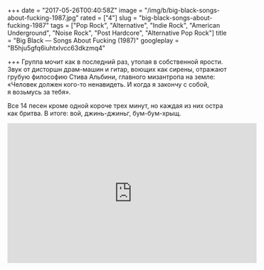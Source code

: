 +++
date = "2017-05-26T00:40:58Z"
image = "/img/b/big-black-songs-about-fucking-1987.jpg"
rated = ["4"]
slug = "big-black-songs-about-fucking-1987"
tags = ["Pop Rock", "Alternative", "Indie Rock", "American Underground", "Noise Rock", "Post Hardcore", "Alternative Pop Rock"]
title = "Big Black — Songs About Fucking (1987)"
googleplay = "B5hju5gfq6iuhtxlvcc63dkzmq4"

+++
Группа мочит как в&nbsp;последний раз, утопая в&nbsp;собственной ярости. Звук от&nbsp;дисторшн драм-машин и&nbsp;гитар, воющих как сирены, отражают грубую философию Стива Альбини, главного мизантропа на&nbsp;земле: &laquo;Человек должен кого-то ненавидеть. И&nbsp;когда я&nbsp;закончу с&nbsp;собой, я&nbsp;возьмусь за&nbsp;тебя&raquo;. 

Все 14&nbsp;песен кроме одной короче трех минут, но&nbsp;каждая из&nbsp;них остра как бритва. В&nbsp;итоге: вой, джинь-джиньг, бум-бум-хрыщ.

<iframe width="560" height="315" src="https://www.youtube.com/embed/vSivVYwKwZc" frameborder="0" allowfullscreen></iframe>